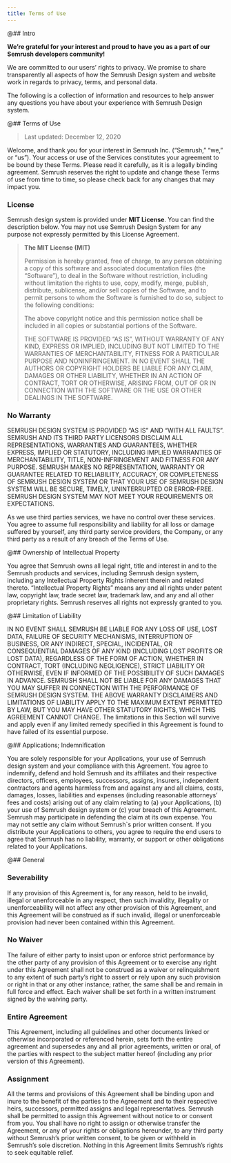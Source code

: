 ```yaml
---
title: Terms of Use
---
```


@## Intro

**We’re grateful for your interest and proud to have you as a part of our Semrush developers community!**

We are committed to our users’ rights to privacy. We promise to share transparently all aspects of how the Semrush Design system and website work in regards to privacy, terms, and personal data.

The following is a collection of information and resources to help answer any questions you have about your experience with Semrush Design system.

@## Terms of Use

> Last updated: December 12, 2020

Welcome, and thank you for your interest in Semrush Inc. (“Semrush,” “we,” or “us”). Your access or use of the Services constitutes your agreement to be bound by these Terms. Please read it carefully, as it is a legally binding agreement. Semrush reserves the right to update and change these Terms of use from time to time, so please check back for any changes that may impact you.

### License

Semrush design system is provided under **MIT License**. You can find the description below. You may not use Semrush Design System for any purpose not expressly permitted by this License Agreement.

> **The MIT License (MIT)**
>
> Permission is hereby granted, free of charge, to any person obtaining a copy of this software and associated documentation files (the “Software”), to deal in the Software without restriction, including without limitation the rights to use, copy, modify, merge, publish, distribute, sublicense, and/or sell copies of the Software, and to permit persons to whom the Software is furnished to do so, subject to the following conditions:
>
> The above copyright notice and this permission notice shall be included in all copies or substantial portions of the Software.
>
> THE SOFTWARE IS PROVIDED “AS IS”, WITHOUT WARRANTY OF ANY KIND, EXPRESS OR IMPLIED, INCLUDING BUT NOT LIMITED TO THE WARRANTIES OF MERCHANTABILITY, FITNESS FOR A PARTICULAR PURPOSE AND NONINFRINGEMENT. IN NO EVENT SHALL THE AUTHORS OR COPYRIGHT HOLDERS BE LIABLE FOR ANY CLAIM, DAMAGES OR OTHER LIABILITY, WHETHER IN AN ACTION OF CONTRACT, TORT OR OTHERWISE, ARISING FROM, OUT OF OR IN CONNECTION WITH THE SOFTWARE OR THE USE OR OTHER DEALINGS IN THE SOFTWARE.

### No Warranty

SEMRUSH DESIGN SYSTEM IS PROVIDED “AS IS” AND “WITH ALL FAULTS”. SEMRUSH AND ITS THIRD PARTY LICENSORS DISCLAIM ALL REPRESENTATIONS, WARRANTIES AND GUARANTEES, WHETHER EXPRESS, IMPLIED OR STATUTORY, INCLUDING IMPLIED WARRANTIES OF MERCHANTABILITY, TITLE, NON-INFRINGEMENT AND FITNESS FOR ANY PURPOSE. SEMRUSH MAKES NO REPRESENTATION, WARRANTY OR GUARANTEE RELATED TO RELIABILITY, ACCURACY, OR COMPLETENESS OF SEMRUSH DESIGN SYSTEM OR THAT YOUR USE OF SEMRUSH DESIGN SYSTEM WILL BE SECURE, TIMELY, UNINTERRUPTED OR ERROR-FREE. SEMRUSH DESIGN SYSTEM MAY NOT MEET YOUR REQUIREMENTS OR EXPECTATIONS.

As we use third parties services, we have no control over these services. You agree to assume full responsibility and liability for all loss or damage suffered by yourself, any third party service providers, the Company, or any third party as a result of any breach of the Terms of Use.

@## Ownership of Intellectual Property

You agree that Semrush owns all legal right, title and interest in and to the Semrush products and services, including Semrush design system, including any Intellectual Property Rights inherent therein and related thereto. “Intellectual Property Rights” means any and all rights under patent law, copyright law, trade secret law, trademark law, and any and all other proprietary rights. Semrush reserves all rights not expressly granted to you.

@## Limitation of Liability

IN NO EVENT SHALL SEMRUSH BE LIABLE FOR ANY LOSS OF USE, LOST DATA, FAILURE OF SECURITY MECHANISMS, INTERRUPTION OF BUSINESS, OR ANY INDIRECT, SPECIAL, INCIDENTAL, OR CONSEQUENTIAL DAMAGES OF ANY KIND (INCLUDING LOST PROFITS OR LOST DATA), REGARDLESS OF THE FORM OF ACTION, WHETHER IN CONTRACT, TORT (INCLUDING NEGLIGENCE), STRICT LIABILITY OR OTHERWISE, EVEN IF INFORMED OF THE POSSIBILITY OF SUCH DAMAGES IN ADVANCE. SEMRUSH SHALL NOT BE LIABLE FOR ANY DAMAGES THAT YOU MAY SUFFER IN CONNECTION WITH THE PERFORMANCE OF SEMRUSH DESIGN SYSTEM. THE ABOVE WARRANTY DISCLAIMERS AND LIMITATIONS OF LIABILITY APPLY TO THE MAXIMUM EXTENT PERMITTED BY LAW, BUT YOU MAY HAVE OTHER STATUTORY RIGHTS, WHICH THIS AGREEMENT CANNOT CHANGE. The limitations in this Section will survive and apply even if any limited remedy specified in this Agreement is found to have failed of its essential purpose.

@## Applications; Indemnification

You are solely responsible for your Applications, your use of Semrush design system and your compliance with this Agreement. You agree to indemnify, defend and hold Semrush and its affiliates and their respective directors, officers, employees, successors, assigns, insurers, independent contractors and agents harmless from and against any and all claims, costs, damages, losses, liabilities and expenses (including reasonable attorneys’ fees and costs) arising out of any claim relating to (a) your Applications, (b) your use of Semrush design system or (c) your breach of this Agreement. Semrush may participate in defending the claim at its own expense. You may not settle any claim without Semrush`s prior written consent. If you distribute your Applications to others, you agree to require the end users to agree that Semrush has no liability, warranty, or support or other obligations related to your Applications.

@## General

### Severability

If any provision of this Agreement is, for any reason, held to be invalid, illegal or unenforceable in any respect, then such invalidity, illegality or unenforceability will not affect any other provision of this Agreement, and this Agreement will be construed as if such invalid, illegal or unenforceable provision had never been contained within this Agreement.

### No Waiver

The failure of either party to insist upon or enforce strict performance by the other party of any provision of this Agreement or to exercise any right under this Agreement shall not be construed as a waiver or relinquishment to any extent of such party’s right to assert or rely upon any such provision or right in that or any other instance; rather, the same shall be and remain in full force and effect. Each waiver shall be set forth in a written instrument signed by the waiving party.

### Entire Agreement

This Agreement, including all guidelines and other documents linked or otherwise incorporated or referenced herein, sets forth the entire agreement and supersedes any and all prior agreements, written or oral, of the parties with respect to the subject matter hereof (including any prior version of this Agreement).

### Assignment

All the terms and provisions of this Agreement shall be binding upon and inure to the benefit of the parties to the Agreement and to their respective heirs, successors, permitted assigns and legal representatives. Semrush shall be permitted to assign this Agreement without notice to or consent from you. You shall have no right to assign or otherwise transfer the Agreement, or any of your rights or obligations hereunder, to any third party without Semrush’s prior written consent, to be given or withheld in Semrush’s sole discretion.
Nothing in this Agreement limits Semrush’s rights to seek equitable relief.
